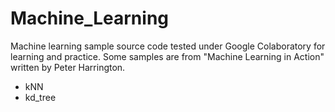 # Machine_Learning
 Machine learning sample source code tested under Google Colaboratory for learning and practice. Some samples are from "Machine Learning in Action" written by Peter Harrington.
 - kNN
 - kd_tree
 
